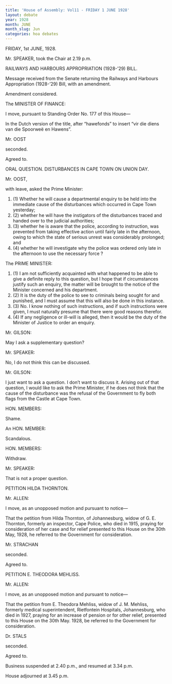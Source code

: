 ```yaml
---
title: 'House of Assembly: Vol11 - FRIDAY 1 JUNE 1928'
layout: debate
year: 1928
month: JUNE
month_slug: Jun
categories: hoa debates
---
```


<debateSection name="#opening">

<heading>FRIDAY, 1st JUNE, 1928.</heading>

<p>Mr. SPEAKER, took the Chair at <recordedTime time="1928-06-01T14:19:00">2.19 p.m.</recordedTime></p>

<debateSection name="#railways_and_harbours_appropriation_1928-&#x2019;29_bill">

<heading>RAILWAYS AND HARBOURS APPROPRIATION (1928-&#x2019;29) BILL.</heading>

<p>Message received from the Senate returning the Railways and Harbours Appropriation (1928-&#x2019;29) Bill, with an amendment.</p>

<p>Amendment considered.</p>

<speech by="#minister_of_finance">

<from>The <person refersTo="hansard_za">MINISTER OF FINANCE</person>:</from>

<p>I move, pursuant to Standing Order No. 177 of this House&#x2014;</p>

<block name="quote">In the Dutch version of the title, after &#x201C;hawefonds&#x201D; to insert &#x201C;vir die diens van die Spoorwe&#x00EB; en Hawens&#x201D;.</block>

</speech>

<speech by="#oost">

<from>Mr. <person refersTo="hansard_za">OOST</person></from>

<p>seconded.</p>

<p>Agreed to.</p>

</speech>

</debateSection>

<debateSection name="#oral_question_disturbances_in_cape_town_on_union_day">

<heading>ORAL QUESTION. DISTURBANCES IN CAPE TOWN ON UNION DAY.</heading>

<speech by="#oost">

<from>Mr. <person refersTo="hansard_za">OOST</person>,</from>

<p>with leave, asked the Prime Minister:</p>

<ol>

<li>(1) Whether he will cause a departmental enquiry to be held into the immediate cause of the disturbances which occurred in Cape Town yesterday;</li>

<li>(2) whether he will have the instigators of the disturbances traced and handed over to the judicial authorities;</li>

<li>(3) whether he is aware that the police, according to instruction, was prevented from taking effective action until fairly late in the afternoon, owing to which the state of serious unrest was considerably prolonged; and</li>

<li>(4) whether he will investigate why the police was ordered only late in the afternoon to use the necessary force ?</li>

</ol>

</speech>

<speech by="#prime_minister">

<from>The <person refersTo="hansard_za">PRIME MINISTER</person>:</from>

<ol>

<li>(1) I am not sufficiently acquainted with what happened to be able to give a definite reply to this question, but I hope that if circumstances justify such an enquiry, the matter will be brought to the notice of the Minister concerned and his department.</li>

<li>(2) It is the duty of the police to see to criminals being sought for and punished, and I must assume that this will also be done in this instance.</li>

<li>(3) No. I know nothing of such instructions, and if such instructions were given, I must naturally presume that there were good reasons therefor.</li>

<li>(4) If any negligence or ill-will is alleged, then it would be the duty of the Minister of Justice to order an enquiry.</li>

</ol>

</speech>

<speech by="#gilson">

<from>Mr. <person refersTo="hansard_za">GILSON</person>:</from>

<p>May I ask a supplementary question?</p>

</speech>

<speech by="#speaker">

<from>Mr. <person refersTo="hansard_za">SPEAKER</person>:</from>

<p>No, I do not think this can be discussed.</p>

</speech>

<speech by="#gilson">

<from>Mr. <person refersTo="hansard_za">GILSON</person>:</from>

<p>I just want to ask a question. I don&#x2019;t want to discuss it. Arising out of that question, I would like to ask the Prime Minister, if he does not think that the cause of the disturbance was the refusal of the Government to fly both flags from the Castle at Cape Town.</p>

</speech>

<speech by="#hon_members">

<from><span class="col_5007-5008" refersTo="page_1098"/><person refersTo="hansard_za">HON. MEMBERS</person>:</from>

<p>Shame.</p>

</speech>

<speech by="#hon_member">

<from>An <person refersTo="hansard_za">HON. MEMBER</person>:</from>

<p>Scandalous.</p>

</speech>

<speech by="#hon_members">

<from><person refersTo="hansard_za">HON. MEMBERS</person>:</from>

<p>Withdraw.</p>

</speech>

<speech by="#speaker">

<from>Mr. <person refersTo="hansard_za">SPEAKER</person>:</from>

<p>That is not a proper question.</p>

</speech>

</debateSection>

<debateSection name="#petition_hilda_thornton">

<heading>PETITION HILDA THORNTON.</heading>

<speech by="#allen">

<from>Mr. <person refersTo="hansard_za">ALLEN</person>:</from>

<p>I move, as an unopposed motion and pursuant to notice&#x2014;</p>

<block name="quote">That the petition from Hilda Thornton, of Johannesburg, widow of G. E. Thornton, formerly an inspector, Cape Police, who died in 1915, praying for consideration of her case and for relief presented to this House on the 30th May, 1928, he referred to the Government for consideration.</block>

</speech>

<speech by="#strachan">

<from>Mr. <person refersTo="hansard_za">STRACHAN</person></from>

<p>seconded.</p>

<p>Agreed to.</p>

</speech>

</debateSection>

<debateSection name="#petition_theodora_mehliss">

<heading>PETITION E. THEODORA MEHLISS.</heading>

<speech by="#allen">

<from>Mr. <person refersTo="hansard_za">ALLEN</person>:</from>

<p>I move, as an unopposed motion and pursuant to notice&#x2014;</p>

<block name="quote">That the petition from E. Theodora Mehliss, widow of J. M. Mehliss, formerly medical superintendent, Rietfontein Hospitals, Johannesburg, who died in 1927, praying for an increase of pension or for other relief, presented to this House on the 30th May. 1928, be referred to the Government for consideration.</block>

</speech>

<speech by="#stals">

<from>Dr. <person refersTo="hansard_za">STALS</person></from>

<p>seconded.</p>

<p>Agreed to.</p>

<p>Business suspended at 2.40 p.m., and resumed at 3.34 p.m.</p>

<p>House adjourned at <recordedTime time="1928-06-01T15:45:00">3.45 p.m.</recordedTime></p>

</speech>

</debateSection>

</debateSection>

</debateBody>

</debate>

</akomaNtoso>
